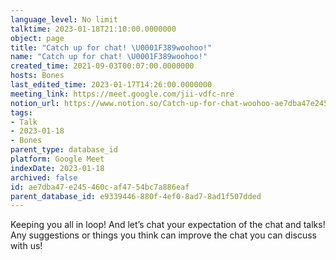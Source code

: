 ```yaml
---
language_level: No limit
talktime: 2023-01-18T21:10:00.0000000
object: page
title: "Catch up for chat! \U0001F389woohoo!"
name: "Catch up for chat! \U0001F389woohoo!"
created_time: 2021-09-03T00:07:00.0000000
hosts: Bones
last_edited_time: 2023-01-17T14:26:00.0000000
meeting_link: https://meet.google.com/jii-vdfc-nre
notion_url: https://www.notion.so/Catch-up-for-chat-woohoo-ae7dba47e245460caf4754bc7a886eaf
tags:
- Talk
- 2023-01-18
- Bones
parent_type: database_id
platform: Google Meet
indexDate: 2023-01-18
archived: false
id: ae7dba47-e245-460c-af47-54bc7a886eaf
parent_database_id: e9339446-880f-4ef0-8ad7-8ad1f507dded
---
```


Keeping you all in loop! And let’s chat your expectation of the chat and talks!
Any suggestions or things you think can improve the chat you can discuss with us!





